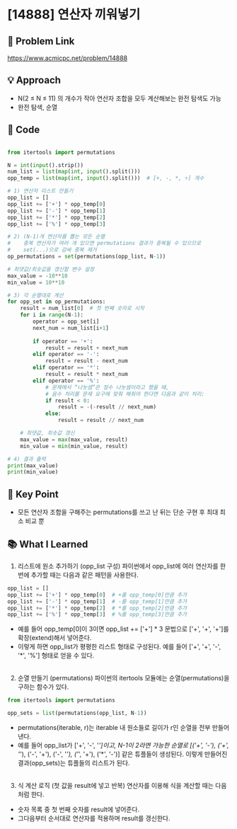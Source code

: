 # [14888] 연산자 끼워넣기 

## 🔗 Problem Link  
https://www.acmicpc.net/problem/14888

## 💡 Approach  
- N(2 ≤ N ≤ 11) 의 개수가 작아 연산자 조합을 모두 계산해보는 완전 탐색도 가능 
- 완전 탐색, 순열 

## 🧾 Code  
```python

from itertools import permutations

N = int(input().strip())
num_list = list(map(int, input().split()))
opp_temp = list(map(int, input().split()))  # [+, -, *, ÷] 개수

# 1) 연산자 리스트 만들기
opp_list = []
opp_list += ['+'] * opp_temp[0]
opp_list += ['-'] * opp_temp[1]
opp_list += ['*'] * opp_temp[2]
opp_list += ['%'] * opp_temp[3] 

# 2) (N-1)개 연산자를 뽑는 모든 순열
#    중복 연산자가 여러 개 있으면 permutations 결과가 중복될 수 있으므로
#    set(...)으로 감싸 중복 제거 
op_permutations = set(permutations(opp_list, N-1))

# 최댓값/최솟값을 갱신할 변수 설정
max_value = -10**10
min_value = 10**10

# 3) 각 순열대로 계산
for opp_set in op_permutations:
    result = num_list[0]  # 첫 번째 숫자로 시작
    for i in range(N-1):
        operator = opp_set[i]
        next_num = num_list[i+1]
        
        if operator == '+':
            result = result + next_num
        elif operator == '-':
            result = result - next_num
        elif operator == '*':
            result = result * next_num
        elif operator == '%':
            # 문제에서 “나눗셈”은 정수 나눗셈이라고 했을 때,
            # 음수 처리를 문제 요구에 맞춰 해줘야 한다면 다음과 같이 처리:
            if result < 0:
                result = -(-result // next_num)
            else:
                result = result // next_num

    # 최댓값, 최솟값 갱신
    max_value = max(max_value, result)
    min_value = min(min_value, result)

# 4) 결과 출력
print(max_value)
print(min_value)

```

## 🎯 Key Point  
- 모든 연산자 조합을 구해주는 permutations를 쓰고 난 뒤는 단순 구현 후 최대 최소 비교 뿐 

## 📚 What I Learned  
1. 리스트에 원소 추가하기 (opp_list 구성)
파이썬에서 opp_list에 여러 연산자를 한 번에 추가할 때는 다음과 같은 패턴을 사용한다.
```python
opp_list = []
opp_list += ['+'] * opp_temp[0]  # +를 opp_temp[0]만큼 추가
opp_list += ['-'] * opp_temp[1]  # -를 opp_temp[1]만큼 추가
opp_list += ['*'] * opp_temp[2]  # *를 opp_temp[2]만큼 추가
opp_list += ['%'] * opp_temp[3]  # %를 opp_temp[3]만큼 추가
```
- 예를 들어 opp_temp[0]이 3이면 opp_list += ['+'] * 3 문법으로 ['+', '+', '+']를 확장(extend)해서 넣어준다.
- 이렇게 하면 opp_list가 평평한 리스트 형태로 구성된다. 예를 들어 ['+', '+', '-', '*', '%'] 형태로 얻을 수 있다. <br><br>

2. 순열 만들기 (permutations)
파이썬의 itertools 모듈에는 순열(permutations)을 구하는 함수가 있다.
```python
from itertools import permutations

opp_sets = list(permutations(opp_list, N-1))
```
- permutations(iterable, r)는 iterable 내 원소들로 길이가 r인 순열을 전부 만들어낸다.
- 예를 들어 opp_list가 ['+', '-', '*']이고, N-1이 2라면 가능한 순열로 [('+', '-'), ('+', '*'), ('-', '+'), ('-', '*'), ('*', '+'), ('*', '-')] 같은 튜플들이 생성된다. 이렇게 만들어진 결과(opp_sets)는 튜플들의 리스트가 된다. <br><br>
3. 식 계산 로직 (첫 값을 result에 넣고 반복)
연산자를 이용해 식을 계산할 때는 다음처럼 한다.
- 숫자 목록 중 첫 번째 숫자를 result에 넣어준다.
- 그다음부터 순서대로 연산자를 적용하며 result를 갱신한다.